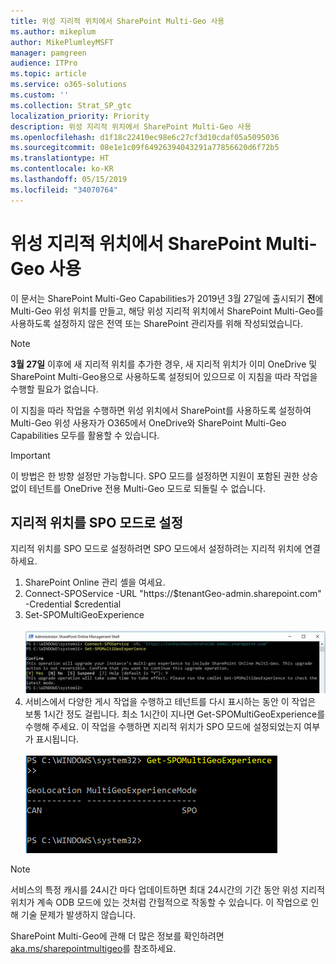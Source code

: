 ```yaml
---
title: 위성 지리적 위치에서 SharePoint Multi-Geo 사용
ms.author: mikeplum
author: MikePlumleyMSFT
manager: pamgreen
audience: ITPro
ms.topic: article
ms.service: o365-solutions
ms.custom: ''
ms.collection: Strat_SP_gtc
localization_priority: Priority
description: 위성 지리적 위치에서 SharePoint Multi-Geo 사용
ms.openlocfilehash: d1f18c22410ec98e6c27cf3d10cdaf05a5095036
ms.sourcegitcommit: 08e1e1c09f64926394043291a77856620d6f72b5
ms.translationtype: HT
ms.contentlocale: ko-KR
ms.lasthandoff: 05/15/2019
ms.locfileid: "34070764"
---
```

# <a name="enabling-sharepoint-multi-geo-in-your-satellite-geo-location"></a>위성 지리적 위치에서 SharePoint Multi-Geo 사용

이 문서는 SharePoint Multi-Geo Capabilities가 2019년 3월 27일에 출시되기 **전**에 Multi-Geo 위성 위치를 만들고, 해당 위성 지리적 위치에서 SharePoint Multi-Geo를 사용하도록 설정하지 않은 전역 또는 SharePoint 관리자를 위해 작성되었습니다. 

>[!Note]
>**3월 27일** 이후에 새 지리적 위치를 추가한 경우, 새 지리적 위치가 이미 OneDrive 및 SharePoint Multi-Geo용으로 사용하도록 설정되어 있으므로 이 지침을 따라 작업을 수행할 필요가 없습니다.

이 지침을 따라 작업을 수행하면 위성 위치에서 SharePoint를 사용하도록 설정하여 Multi-Geo 위성 사용자가 O365에서 OneDrive와 SharePoint Multi-Geo Capabilities 모두를 활용할 수 있습니다. 

>[!IMPORTANT]
>이 방법은 한 방향 설정만 가능합니다. SPO 모드를 설정하면 지원이 포함된 권한 상승 없이 테넌트를 OneDrive 전용 Multi-Geo 모드로 되돌릴 수 없습니다. 

## <a name="to-set-a-geo-location-into-spo-mode"></a>지리적 위치를 SPO 모드로 설정

지리적 위치를 SPO 모드로 설정하려면 SPO 모드에서 설정하려는 지리적 위치에 연결하세요.

1.  SharePoint Online 관리 셸을 여세요. 
2.  Connect-SPOService -URL "https://$tenantGeo-admin.sharepoint.com" -Credential $credential
3.  Set-SPOMultiGeoExperience</br></br>
![Set-SPOMultiGeoExperience](media/Set-SPO-MultiGeo.jpg)
4.  서비스에서 다양한 게시 작업을 수행하고 테넌트를 다시 표시하는 동안 이 작업은 보통 1시간 정도 걸립니다. 최소 1시간이 지나면 Get-SPOMultiGeoExperience를 수행해 주세요.  이 작업을 수행하면 지리적 위치가 SPO 모드에 설정되었는지 여부가 표시됩니다.</br></br>
![Set-SPOMultiGeoExperience](media/Get-SPO-MultiGeo.jpg)

 
 
 
>[!Note]
>서비스의 특정 캐시를 24시간 마다 업데이트하면 최대 24시간의 기간 동안 위성 지리적 위치가 계속 ODB 모드에 있는 것처럼 간헐적으로 작동할 수 있습니다. 이 작업으로 인해 기술 문제가 발생하지 않습니다. 
 
SharePoint Multi-Geo에 관해 더 많은 정보를 확인하려면 [aka.ms/sharepointmultigeo](https://docs.microsoft.com/ko-KR/office365/enterprise/multi-geo-capabilities-in-onedrive-and-sharepoint-online-in-office-365)를 참조하세요.


